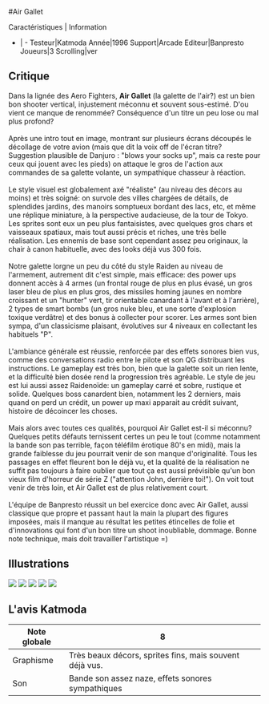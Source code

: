 #Air Gallet

Caractéristiques | Information
- | -
Testeur|Katmoda
Année|1996
Support|Arcade
Editeur|Banpresto
Joueurs|3
Scrolling|ver

## Critique
Dans la lignée des Aero Fighters, <b>Air Gallet</b> (la galette de l'air?) est un bien bon shooter vertical, injustement méconnu et souvent sous-estimé. D'ou vient ce manque de renommée? Conséquence d'un titre un peu lose ou mal plus profond?<br/><br/>Après une intro tout en image, montrant sur plusieurs écrans découpés le décollage de votre avion (mais que dit la voix off de l'écran titre? Suggestion plausible de Danjuro : "blows your socks up", mais ca reste pour ceux qui jouent avec les pieds) on attaque le gros de l'action aux commandes de sa galette volante, un sympathique chasseur à réaction.<br/><br/>Le style visuel est globalement axé "réaliste" (au niveau des décors au moins) et très soigné: on survole des villes chargées de détails, de splendides jardins, des manoirs somptueux bordant des lacs, etc, et même une réplique miniature, à la perspective audacieuse, de la tour de Tokyo. Les sprites sont eux un peu plus fantaisistes, avec quelques gros chars et vaisseaux spatiaux, mais tout aussi précis et riches, une très belle réalisation. Les ennemis de base sont cependant assez peu originaux, la chair à canon habituelle, avec des looks déjà vus 300 fois.<br/><br/>Notre galette lorgne un peu du côté du style Raiden au niveau de l'armement, autrement dit c'est simple, mais efficace: des power ups donnent accès à 4 armes (un frontal rouge de plus en plus évasé, un gros laser bleu de plus en plus gros, des missiles homing jaunes en nombre croissant et un "hunter" vert, tir orientable canardant à l'avant et à l'arrière), 2 types de smart bombs (un gros nuke bleu, et une sorte d'explosion toxique verdâtre) et des bonus à collecter pour scorer. Les armes sont bien sympa, d'un classicisme plaisant, évolutives sur 4 niveaux en collectant les habituels "P". <br/><br/>L'ambiance générale est réussie, renforcée par des effets sonores bien vus, comme des conversations radio entre le pilote et son QG distribuant les instructions. Le gameplay est très bon, bien que la galette soit un rien lente, et la difficulté bien dosée rend la progression très agréable. Le style de jeu est lui aussi assez Raidenoïde: un gameplay carré et sobre, rustique et solide. Quelques boss canardent bien, notamment les 2 derniers, mais quand on perd un crédit, un power up maxi apparait au crédit suivant, histoire de décoincer les choses.<br/><br/>Mais alors avec toutes ces qualités, pourquoi Air Gallet est-il si méconnu? Quelques petits défauts ternissent certes un peu le tout (comme notamment la bande son pas terrible, façon téléfilm érotique 80's en midi), mais la grande faiblesse du jeu pourrait venir de son manque d'originalité. Tous les passages en effet fleurent bon le déjà vu, et la qualité de la réalisation ne suffit pas toujours à faire oublier que tout ça est aussi prévisible qu'un bon vieux film d'horreur de série Z ("attention John, derrière toi!"). On voit tout venir de très loin, et Air Gallet est de plus relativement court.<br/><br/>L'équipe de Banpresto réussit un bel exercice donc avec Air Gallet, aussi classique que propre et passant haut la main la plupart des figures imposées, mais il manque au résultat les petites étincelles de folie et d'innovations qui font d'un bon titre un shoot inoubliable, dommage. Bonne note technique, mais doit travailler l'artistique =)

## Illustrations
![](http://www.shmup.com/images/thumbs/agallet.jpg)
![](http://www.shmup.com/images/thumbs/agallet-2.jpg)
![](http://www.shmup.com/images/thumbs/img_fiche_3_95.gif)
![](http://www.shmup.com/images/thumbs/img_fiche_4_95.jpg)
![](http://www.shmup.com/images/thumbs/)

## L'avis Katmoda
Note globale|8
-|-
Graphisme|Très beaux décors, sprites fins, mais souvent déjà vus.
Son|Bande son assez naze, effets sonores sympathiques
